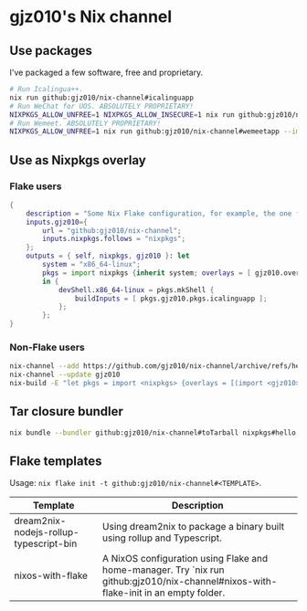 gjz010's Nix channel
==============




Use packages
--------------

I've packaged a few software, free and proprietary.

```bash
# Run Icalingua++.
nix run github:gjz010/nix-channel#icalinguapp
# Run WeChat for UOS. ABSOLUTELY PROPRIETARY!
NIXPKGS_ALLOW_UNFREE=1 NIXPKGS_ALLOW_INSECURE=1 nix run github:gjz010/nix-channel#wechat-uos --impure
# Run Wemeet. ABSOLUTELY PROPRIETARY!
NIXPKGS_ALLOW_UNFREE=1 nix run github:gjz010/nix-channel#wemeetapp --impure
```

Use as Nixpkgs overlay
--------------

### Flake users
```nix
{
    description = "Some Nix Flake configuration, for example, the one for home-manager.";
    inputs.gjz010={
        url = "github:gjz010/nix-channel";
        inputs.nixpkgs.follows = "nixpkgs";
    };
    outputs = { self, nixpkgs, gjz010 }: let
        system = "x86_64-linux";
        pkgs = import nixpkgs {inherit system; overlays = [ gjz010.overlays.default ]; };
        in {
            devShell.x86_64-linux = pkgs.mkShell {
                buildInputs = [ pkgs.gjz010.pkgs.icalinguapp ];
            };
        };
}

```


### Non-Flake users

```bash
nix-channel --add https://github.com/gjz010/nix-channel/archive/refs/heads/main.tar.gz gjz010
nix-channel --update gjz010
nix-build -E "let pkgs = import <nixpkgs> {overlays = [(import <gjz010>)];}; in pkgs.gjz010.pkgs.icalinguapp"
```


Tar closure bundler
--------------

```bash
nix bundle --bundler github:gjz010/nix-channel#toTarball nixpkgs#hello
```



Flake templates
--------------

Usage: `nix flake init -t github:gjz010/nix-channel#<TEMPLATE>`.


| Template                                   | Description                                                            |
| ------------------------------------------ | ---------------------------------------------------------------------- |
| dream2nix-nodejs-rollup-typescript-bin     | Using dream2nix to package a binary built using rollup and Typescript. |
| nixos-with-flake                           | A NixOS configuration using Flake and home-manager. Try `nix run github:gjz010/nix-channel#nixos-with-flake-init in an empty folder. |

